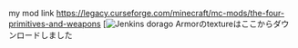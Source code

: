 my mod link 
https://legacy.curseforge.com/minecraft/mc-mods/the-four-primitives-and-weapons
[![Jenkins](https://legacy.curseforge.com/minecraft/mc-mods/the-four-primitives-and-weapons)
dorago Armorのtextureはここからダウンロードしました
